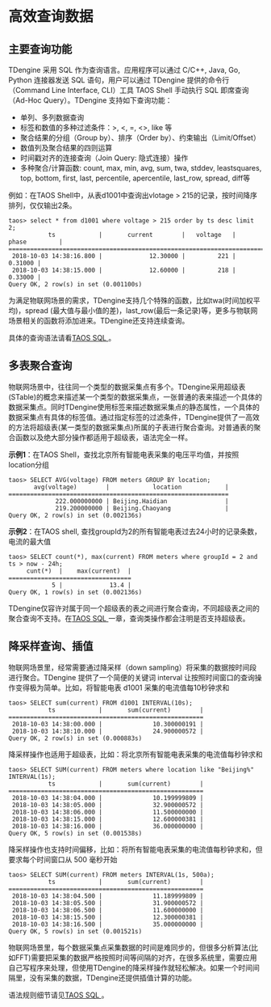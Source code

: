 



# 高效查询数据

## 主要查询功能

TDengine 采用 SQL 作为查询语言。应用程序可以通过 C/C++, Java, Go, Python 连接器发送 SQL 语句，用户可以通过 TDengine 提供的命令行（Command Line Interface, CLI）工具 TAOS Shell 手动执行 SQL 即席查询（Ad-Hoc Query）。TDengine 支持如下查询功能：

- 单列、多列数据查询
- 标签和数值的多种过滤条件：\>, \<,  =, \<>, like 等
- 聚合结果的分组（Group by）、排序（Order by）、约束输出（Limit/Offset）
- 数值列及聚合结果的四则运算
- 时间戳对齐的连接查询（Join Query: 隐式连接）操作
- 多种聚合/计算函数: count, max, min, avg, sum, twa, stddev, leastsquares, top, bottom, first, last, percentile, apercentile, last_row, spread, diff等

例如：在TAOS Shell中，从表d1001中查询出vlotage > 215的记录，按时间降序排列，仅仅输出2条。
```mysql
taos> select * from d1001 where voltage > 215 order by ts desc limit 2;
           ts            |       current        |   voltage   |        phase         |
======================================================================================
 2018-10-03 14:38:16.800 |             12.30000 |         221 |              0.31000 |
 2018-10-03 14:38:15.000 |             12.60000 |         218 |              0.33000 |
Query OK, 2 row(s) in set (0.001100s)
```
为满足物联网场景的需求，TDengine支持几个特殊的函数，比如twa(时间加权平均)，spread (最大值与最小值的差)，last_row(最后一条记录)等，更多与物联网场景相关的函数将添加进来。TDengine还支持连续查询。

具体的查询语法请看<a href="https://www.taosdata.com/cn/documentation20/taos-sql/">TAOS SQL </a>。

## 多表聚合查询
物联网场景中，往往同一个类型的数据采集点有多个。TDengine采用超级表(STable)的概念来描述某一个类型的数据采集点，一张普通的表来描述一个具体的数据采集点。同时TDengine使用标签来描述数据采集点的静态属性，一个具体的数据采集点有具体的标签值。通过指定标签的过滤条件，TDengine提供了一高效的方法将超级表(某一类型的数据采集点)所属的子表进行聚合查询。对普通表的聚合函数以及绝大部分操作都适用于超级表，语法完全一样。  

**示例1**：在TAOS Shell，查找北京所有智能电表采集的电压平均值，并按照location分组
```mysql
taos> SELECT AVG(voltage) FROM meters GROUP BY location;
       avg(voltage)        |            location            |
=============================================================
             222.000000000 | Beijing.Haidian                |
             219.200000000 | Beijing.Chaoyang               |
Query OK, 2 row(s) in set (0.002136s)
```

**示例2**：在TAOS shell, 查找groupId为2的所有智能电表过去24小时的记录条数，电流的最大值

```mysql
taos> SELECT count(*), max(current) FROM meters where groupId = 2 and ts > now - 24h;
     cunt(*)  |    max(current)  |
==================================
            5 |             13.4 |
Query OK, 1 row(s) in set (0.002136s)
```

TDengine仅容许对属于同一个超级表的表之间进行聚合查询，不同超级表之间的聚合查询不支持。在<a href="https://www.taosdata.com/cn/documentation20/taos-sql/">TAOS SQL </a>一章，查询类操作都会注明是否支持超级表。

## 降采样查询、插值

物联网场景里，经常需要通过降采样（down sampling）将采集的数据按时间段进行聚合。TDengine 提供了一个简便的关键词 interval 让按照时间窗口的查询操作变得极为简单。比如，将智能电表 d1001 采集的电流值每10秒钟求和
```mysql
taos> SELECT sum(current) FROM d1001 INTERVAL(10s);
           ts            |       sum(current)        |
======================================================
 2018-10-03 14:38:00.000 |              10.300000191 |
 2018-10-03 14:38:10.000 |              24.900000572 |
Query OK, 2 row(s) in set (0.000883s)
```
降采样操作也适用于超级表，比如：将北京所有智能电表采集的电流值每秒钟求和
```mysql
taos> SELECT SUM(current) FROM meters where location like "Beijing%" INTERVAL(1s);
           ts            |       sum(current)        |
======================================================
 2018-10-03 14:38:04.000 |              10.199999809 |
 2018-10-03 14:38:05.000 |              32.900000572 |
 2018-10-03 14:38:06.000 |              11.500000000 |
 2018-10-03 14:38:15.000 |              12.600000381 |
 2018-10-03 14:38:16.000 |              36.000000000 |
Query OK, 5 row(s) in set (0.001538s)
```
降采样操作也支持时间偏移，比如：将所有智能电表采集的电流值每秒钟求和，但要求每个时间窗口从 500 毫秒开始
```mysql
taos> SELECT SUM(current) FROM meters INTERVAL(1s, 500a);
           ts            |       sum(current)        |
======================================================
 2018-10-03 14:38:04.500 |              11.189999809 |
 2018-10-03 14:38:05.500 |              31.900000572 |
 2018-10-03 14:38:06.500 |              11.600000000 |
 2018-10-03 14:38:15.500 |              12.300000381 |
 2018-10-03 14:38:16.500 |              35.000000000 |
Query OK, 5 row(s) in set (0.001521s)
```

物联网场景里，每个数据采集点采集数据的时间是难同步的，但很多分析算法(比如FFT)需要把采集的数据严格按照时间等间隔的对齐，在很多系统里，需要应用自己写程序来处理，但使用TDengine的降采样操作就轻松解决。如果一个时间间隔里，没有采集的数据，TDengine还提供插值计算的功能。

语法规则细节请见<a href="https://www.taosdata.com/cn/documentation20/taos-sql/">TAOS SQL </a>。

